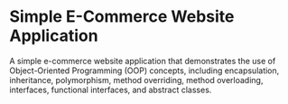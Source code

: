# Simple E-Commerce Website Application
A simple e-commerce website application that demonstrates the use of Object-Oriented Programming (OOP) concepts, including encapsulation, inheritance, polymorphism, method overriding, method overloading, interfaces, functional interfaces, and abstract classes.